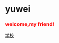 # yuwei
<h3 style="color:red">welcome,my friend!</h3>

<a href="https://github.com/yuwei515/test/school/1/#">学校</a>
